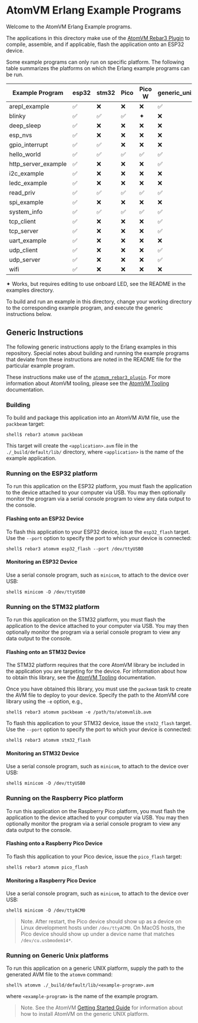 <!---
  Copyright 2018-2024 Fred Dushin <fred@dushin.net>

  SPDX-License-Identifier: Apache-2.0 OR LGPL-2.1-or-later
-->

# AtomVM Erlang Example Programs

Welcome to the AtomVM Erlang Example programs.

The applications in this directory make use of the [AtomVM Rebar3 Plugin](https://github.com/atomvm/atomvm_rebar3_plugin) to compile, assemble, and if applicable, flash the application onto an ESP32 device.

Some example programs can only run on specific platform.  The following table summarizes the platforms on which the Erlang example programs can be run.

| Example Program | esp32 | stm32 | Pico | Pico W | generic_unix |
|-----------------|-------|-------|----------------|------------------|--------------|
| arepl_example   | ✅ | ❌ | ❌ | ❌ | ✅ |
| blinky          | ✅ | ✅ | ✅ | ✦ | ❌ |
| deep_sleep      | ✅ | ❌ | ❌ | ❌ | ❌ |
| esp_nvs         | ✅ | ❌ | ❌ | ❌ | ❌ |
| gpio_interrupt  | ✅ | ✅ | ❌ | ❌ | ❌ |
| hello_world     | ✅ | ✅ | ✅ | ✅ | ✅ |
| http_server_example | ✅ | ❌ | ❌ | ❌ | ✅ |
| i2c_example     | ✅ | ❌ | ❌ | ❌ | ❌ |
| ledc_example    | ✅ | ❌ | ❌ | ❌ | ❌ |
| read_priv       | ✅ | ✅ | ✅ | ✅ | ✅ |
| spi_example     | ✅ | ❌ | ❌ | ❌ | ❌ |
| system_info     | ✅ | ✅ | ✅ | ✅ | ✅ |
| tcp_client      | ✅ | ❌ | ❌ | ❌ | ✅ |
| tcp_server      | ✅ | ❌ | ❌ | ❌ | ✅ |
| uart_example    | ✅ | ❌ | ❌ | ❌ | ❌ |
| udp_client      | ✅ | ❌ | ❌ | ❌ | ✅ |
| udp_server      | ✅ | ❌ | ❌ | ❌ | ✅ |
| wifi            | ✅ | ❌ | ❌ | ❌ | ❌ |

✦ Works, but requires editing to use onboard LED, see the README in the examples directory.

To build and run an example in this directory, change your working directory to the corresponding example program, and execute the generic instructions below.

## Generic Instructions

The following generic instructions apply to the Erlang examples in this repository.  Special notes about building and running the example programs that deviate from these instructions are noted in the README file for the particular example program.

These instructions make use of the [`atomvm_rebar3_plugin`](https://atomvm.github.io/atomvm_rebar3_plugin).  For more information about AtomVM tooling, please see the [AtomVM Tooling](https://www.atomvm.net/doc/master/atomvm-tooling.html) documentation.

### Building

To build and package this application into an AtomVM AVM file, use the `packbeam` target:

    shell$ rebar3 atomvm packbeam

This target will create the `<application>.avm` file in the `./_build/default/lib/` directory, where `<application>` is the name of the example application.

### Running on the ESP32 platform

To run this application on the ESP32 platform, you must flash the application to the device attached to your computer via USB.  You may then optionally monitor the program via a serial console program to view any data output to the console.

#### Flashing onto an ESP32 Device

To flash this application to your ESP32 device, issue the `esp32_flash` target.  Use the `--port` option to specify the port to which your device is connected:

    shell$ rebar3 atomvm esp32_flash --port /dev/ttyUSB0

#### Monitoring an ESP32 Device

Use a serial console program, such as `minicom`, to attach to the device over USB:

    shell$ minicom -D /dev/ttyUSB0

### Running on the STM32 platform

To run this application on the STM32 platform, you must flash the application to the device attached to your computer via USB.  You may then optionally monitor the program via a serial console program to view any data output to the console.

#### Flashing onto an STM32 Device

The STM32 platform requires that the core AtomVM library be included in the application you are targeting for the device.  For information about how to obtain this library, see the [AtomVM Tooling](https://www.atomvm.net/doc/master/atomvm-tooling.html) documentation.

Once you have obtained this library, you must use the `packeam` task to create the AVM file to deploy to your device.  Specify the path to the AtomVM core library using the `-e` option, e.g.,

    shell$ rebar3 atomvm packbeam -e /path/to/atomvmlib.avm

To flash this application to your STM32 device, issue the `stm32_flash` target.  Use the `--port` option to specify the port to which your device is connected:

    shell$ rebar3 atomvm stm32_flash

#### Monitoring an STM32 Device

Use a serial console program, such as `minicom`, to attach to the device over USB:

    shell$ minicom -D /dev/ttyUSB0

### Running on the Raspberry Pico platform

To run this application on the Raspberry Pico platform, you must flash the application to the device attached to your computer via USB.  You may then optionally monitor the program via a serial console program to view any data output to the console.

#### Flashing onto a Raspberry Pico Device

To flash this application to your Pico device, issue the `pico_flash` target:

    shell$ rebar3 atomvm pico_flash

#### Monitoring a Raspberry Pico Device

Use a serial console program, such as `minicom`, to attach to the device over USB:

    shell$ minicom -D /dev/ttyACM0

> Note.  After restart, the Pico device should show up as a device on Linux development hosts under `/dev/ttyACM0`.  On MacOS hosts, the Pico device should show up under a device name that matches `/dev/cu.usbmodem14*`.

### Running on Generic Unix platforms

To run this application on a generic UNIX platform, supply the path to the generated AVM file to the `atomvm` command:

    shell% atomvm ./_build/default/lib/<example-program>.avm

where `<example-program>` is the name of the example program.

> Note.  See the AtomVM [Getting Started Guide](https://www.atomvm.net/doc/master/getting-started-guide.html) for information about how to install AtomVM on the generic UNIX platform.
